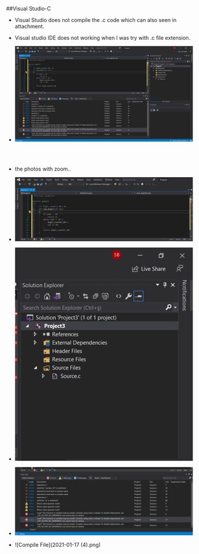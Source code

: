 ##Visual Studio-C

+ Visual Studio does not compile the .c code which can also seen in attachment. 

+ Visual studio IDE does not working when I was try with .c file extension.

+ ![Compile file](2021-01-17.png)

<br/><br/>
+ the photos with zoom..

+ ![Compile file](2021-01-17_1.png)

+ ![Compile file](2021-01-17_2.png)

+ ![Compile file](2021-01-17_3.png)

+ ![Compile File](2021-01-17 (4).png)
